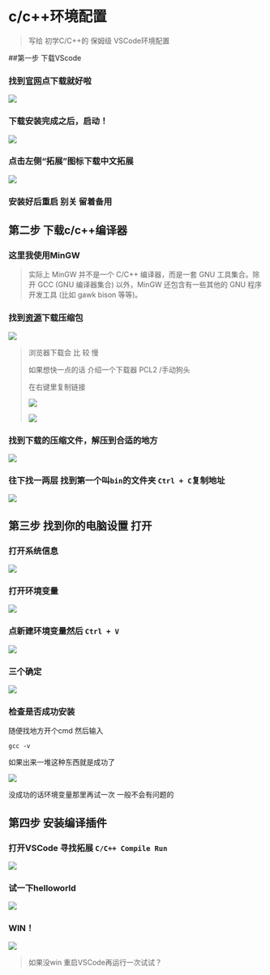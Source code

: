 # c/c++环境配置
> 写给 初学C/C++的 保姆级 VSCode环境配置

##第一步 下载VScode
### 找到[官网](https://code.visualstudio.com/download)点下载就好啦
![](/img/blog/blog_date_to_replace/01.png)

### 下载安装完成之后，启动！
![](/img/blog/blog_date_to_replace/02.png)

### 点击左侧“拓展”图标下载中文拓展
![](/img/blog/blog_date_to_replace/03.png)

### 安装好后重启  别关 留着备用

## 第二步 下载c/c++编译器
### 这里我使用MinGW
> 实际上 MinGW 并不是一个 C/C++ 编译器，而是一套 GNU 工具集合。除开 GCC (GNU 编译器集合) 以外，MinGW 还包含有一些其他的 GNU 程序开发工具 (比如 gawk bison 等等)。

### 找到[资源](https://winlibs.com/)下载压缩包
![](/img/blog/blog_date_to_replace/04.png)

> 浏览器下载会 比 较 慢
> 
> 如果想快一点的话 介绍一个下载器 PCL2 /手动狗头
> 
> 在右键里复制链接
> 
> ![](/img/blog/blog_date_to_replace/05.png)
> 
> ![](/img/blog/blog_date_to_replace/06.png)


### 找到下载的压缩文件，解压到合适的地方
![](/img/blog/blog_date_to_replace/07.png)

### 往下找一两层 找到第一个叫`bin`的文件夹 `Ctrl + C`复制地址
![](/img/blog/blog_date_to_replace/08.png)


## 第三步 找到你的电脑设置 打开
### 打开系统信息
![](/img/blog/blog_date_to_replace/09.png)

### 打开环境变量
![](/img/blog/blog_date_to_replace/10.png)

### 点新建环境变量然后 `Ctrl + V`
![](/img/blog/blog_date_to_replace/11.png)

### 三个确定
![](/img/blog/blog_date_to_replace/12.png)

### 检查是否成功安装

随便找地方开个cmd  然后输入
```
gcc -v
```

如果出来一堆这种东西就是成功了

![](/img/blog/blog_date_to_replace/13.png)

没成功的话环境变量那里再试一次 一般不会有问题的

## 第四步 安装编译插件
### 打开VSCode 寻找拓展 `C/C++ Compile Run`
![](/img/blog/blog_date_to_replace/14.png)

### 试一下helloworld
![](/img/blog/blog_date_to_replace/15.png)

### WIN！
![](/img/blog/blog_date_to_replace/16.png)

> 如果没win 重启VSCode再运行一次试试？
